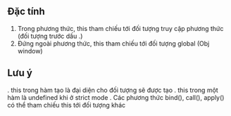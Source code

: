 ## Đặc tính
1. Trong phương thức, this tham chiếu tới đối tượng truy cập phương thức (đối tượng trước dấu .)
2. Đứng ngoài phương thức, this tham chiếu tới đối tượng global (Obj window)

## Lưu ý

. this trong hàm tạo là đại diện cho đối tượng sẽ được tạo
. this trong một hàm là undefined khi ở strict mode
. Các phương thức bind(), call(), apply() có thể tham chiếu this tới đối tượng khác